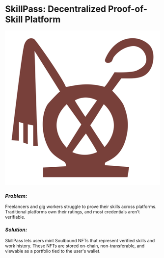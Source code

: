 # SkillPass: Decentralized Proof-of-Skill Platform
![Egyptian Hekha Symbol](https://raw.githubusercontent.com/me0hharryy/SkillPass/main/public/vite.svg)

### _Problem:_
Freelancers and gig workers struggle to prove their skills across platforms. Traditional platforms own their ratings, and most credentials aren't verifiable.

### _Solution:_
SkillPass lets users mint Soulbound NFTs that represent verified skills and work history. These NFTs are stored on-chain, non-transferable, and viewable as a portfolio tied to the user's wallet.


